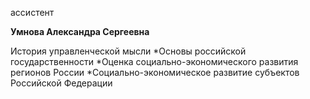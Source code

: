 ассистент



**Умнова Александра Сергеевна**

История управленческой мысли
	*Основы российской государственности
	*Оценка социально-экономического развития регионов России
	*Социально-экономическое развитие субъектов Российской Федерации